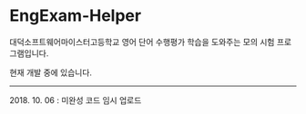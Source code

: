 # EngExam-Helper
대덕소프트웨어마이스터고등학교 영어 단어 수행평가 학습을 도와주는 모의 시험 프로그램입니다.

현재 개발 중에 있습니다.

***
2018\. 10. 06 : 미완성 코드 임시 업로드